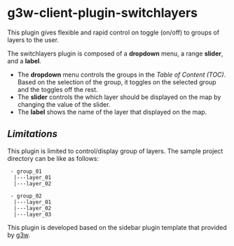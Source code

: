 # g3w-client-plugin-switchlayers

This plugin gives flexible and rapid control on toggle (on/off) to groups of layers to the user. 

The switchlayers plugin is composed of a **dropdown** menu, a range **slider**, and a **label**. 

 - The **dropdown** menu controls the groups in the *Table of Content (TOC)*. Based on the selection of the group, it toggles on the selected group and the toggles off the rest. 
 - The **slider** controls the which layer should be displayed on the map by changing the value of the slider.
 - The **label** shows the name of the layer that displayed on the map.


## _Limitations_
This plugin is limited to control/display group of layers. The sample project directory can be like as follows:
```
 - group_01
  |---layer_01
  |---layer_02

 - group_02
  |---layer_01
  |---layer_02
  |---layer_03
```


This plugin is developed based on the sidebar plugin template that provided by [g3w](github.com/g3w-suite).
